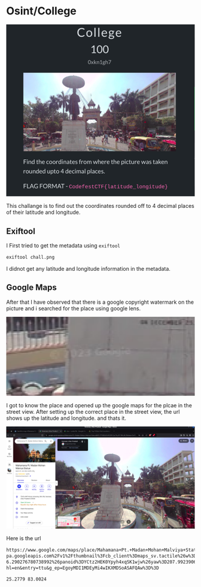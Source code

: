 # Osint/College 
![Head](./assets/head.png)

This challange is to find out the coordinates rounded off to 4 decimal places of their latitude and longitude.

## Exiftool
I First tried to get the metadata using `exiftool`
```bash
exiftool chall.png
```
I didnot get any latitude and longitude information in the metadata.

## Google Maps
After that I have observed that there is a google copyright watermark on the picture and i searched for the place using google lens.


![copyright](./assets/copyright.png)

I got to know the place and opened up the google maps for the plcae in the street view.
After setting up the correct place in the street view, the url shows up the latitude and longitude. and thats it.


![Solution](./assets/solution.png)


Here is the url 
```url
https://www.google.com/maps/place/Mahamana+Pt.+Madan+Mohan+Malviya+Statue/@25.2779283,83.0023551,3a,75y,207.99h,96.29t/data=!3m7!1e1!3m5!1sYCtz2HEK0Ypyh4xqSK1wjw!2e0!6shttps:%2F%2Fstreetviewpixels-pa.googleapis.com%2Fv1%2Fthumbnail%3Fcb_client%3Dmaps_sv.tactile%26w%3D900%26h%3D600%26pitch%3D-6.290276780738992%26panoid%3DYCtz2HEK0Ypyh4xqSK1wjw%26yaw%3D207.99239061273164!7i13312!8i6656!4m14!1m7!3m6!1s0x398e3161bed9e201:0xda952bada7968eaf!2sMahamana+Pt.+Madan+Mohan+Malviya+Statue!8m2!3d25.277836!4d83.0023162!16s%2Fg%2F11btmqg1yv!3m5!1s0x398e3161bed9e201:0xda952bada7968eaf!8m2!3d25.277836!4d83.0023162!16s%2Fg%2F11btmqg1yv?hl=en&entry=ttu&g_ep=EgoyMDI1MDEyMi4wIKXMDSoASAFQAw%3D%3D
```
```Latitude Longitude
25.2779 83.0024
```
